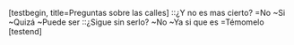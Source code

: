 [testbegin, title=Preguntas sobre las calles]
::¿Y no es mas cierto?
=No
~Si
~Quizá
~Puede ser
::¿Sigue sin serlo?
~No
~Ya si que es
=Témomelo
[testend]
